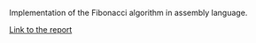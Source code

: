 Implementation of the Fibonacci algorithm in assembly language.

[Link to the report](https://wrench.edu.swampbuds.me/result/4075892c-ad0b-40f5-b168-c822ca83e6a3)
